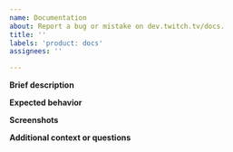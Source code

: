 ```yaml
---
name: Documentation
about: Report a bug or mistake on dev.twitch.tv/docs.
title: ''
labels: 'product: docs'
assignees: ''

---
```


**Brief description**

**Expected behavior**

**Screenshots**

**Additional context or questions**
